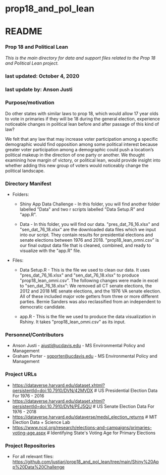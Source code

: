 # prop18_and_pol_lean

# README
### Prop 18 and Political Lean

*This is the main directory for data and support files related to the Prop 18 and Political Lean project.*

### last updated: October 4, 2020
### last update by: Anson Justi 


### Purpose/motivation
Do other states with similar laws to prop 18, which would allow 17 year olds to vote in primaries if they will be 18 during the general election, experience noticeable changes in political lean before and after passage of this kind of law? 

We felt that any law that may increase voter participation among a specific demographic would find opposition among some political interest because greater voter participation among a demographic could push a location’s political makeup in the direction of one party or another. We thought examining how margin of victory, or political lean, would provide insight into whether adding this new group of voters would noticeably change the political landscape. 

### Directory Manifest

*  Folders:
	* Shiny App Data Challenge - In this folder, you will find another folder labelled "Data" and two r scripts labelled "Data Setup.R" and "app.R".
	
	* Data - In this folder, you will find our data. "pres_dat_76_16.xlsx" and "sen_dat_76_18.xlsx" are the downloaded data files which we input into our script. 
	They contain results for presidential elections and senate elections between 1976 and 2018. "prop18_lean_omni.csv" is our final output data file that is cleaned, 
	combined, and ready to visualize with the "app.R" file. 


* Files:
	*  Data Setup.R - This is the file we used to clean our data. It uses "pres_dat_76_16.xlsx" and "sen_dat_76_18.xlsx" to produce "prop18_lean_omni.csv". 
	The following changes were made in excel to "sen_dat_76_18.xlsx": 
	We removed all CT senate elections, the 2012 and 2018 ME senate elections, and the 1976 VA senate election. All of these included major vote getters from 
	three or more different parties. 
	Bernie Sanders was also reclassified from an independent to democratic candidate. 
	
	* app.R - This is the file we used to produce the data visualization in Rshiny. It takes "prop18_lean_omni.csv" as its input. 



### Personnel/Contributors

* Anson Justi - ajusti@ucdavis.edu - MS Environmental Policy and Management
* Graham Porter - sgporter@ucdavis.edu - MS Environmental Policy and Management


### Project URLs 

* https://dataverse.harvard.edu/dataset.xhtml?persistentId=doi:10.7910/DVN/42MVDX # US Presidential Election Data For 1976 - 2016
* https://dataverse.harvard.edu/dataset.xhtml?persistentId=doi:10.7910/DVN/PEJ5QU # US Senate Election Data For 1976 - 2018
* https://dataverse.harvard.edu/dataverse/medsl_election_returns # MIT Election Data + Science Lab
* https://www.ncsl.org/research/elections-and-campaigns/primaries-voting-age.aspx # Identifying State's Voting Age for Primary Elections

### Project Repositories

* For all relevant files: https://github.com/justiarj/prop18_and_pol_lean/tree/main/Shiny%20App%20Data%20Challenge 


